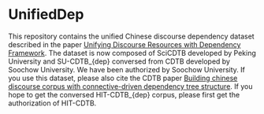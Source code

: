 # UnifiedDep

This repository contains the unified Chinese discourse dependency dataset described in the paper [Unifying Discourse Resources with Dependency Framework](https://arxiv.org/pdf/2101.00167.pdf). 
The dataset is now composed of SciCDTB developed by Peking University and SU-CDTB_{dep} conversed from CDTB developed by Soochow University.
We have been authorized by Soochow University. If you use this dataset, please also cite the CDTB paper [Building chinese discourse corpus with connective-driven dependency
tree structure](https://www.aclweb.org/anthology/D14-1224.pdf).
If you hope to get the conversed HIT-CDTB_{dep} corpus, please first get the authorization of HIT-CDTB.
